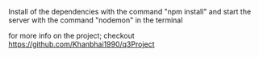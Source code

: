 
Install of the dependencies with the command  "npm install" and start the server with the command "nodemon" in the terminal


for more info on the project; checkout
https://github.com/Khanbhai1990/q3Project
